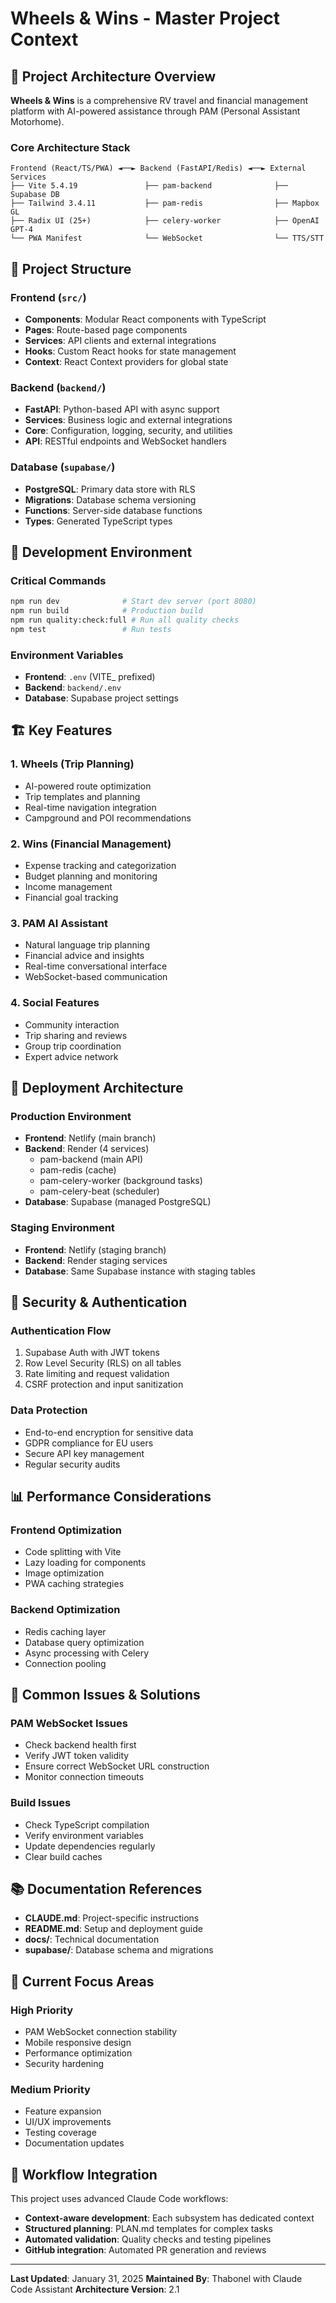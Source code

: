 # Wheels & Wins - Master Project Context

## 🚀 Project Architecture Overview

**Wheels & Wins** is a comprehensive RV travel and financial management platform with AI-powered assistance through PAM (Personal Assistant Motorhome).

### Core Architecture Stack
```
Frontend (React/TS/PWA) ◄──► Backend (FastAPI/Redis) ◄──► External Services
├── Vite 5.4.19               ├── pam-backend              ├── Supabase DB
├── Tailwind 3.4.11           ├── pam-redis                ├── Mapbox GL
├── Radix UI (25+)            ├── celery-worker            ├── OpenAI GPT-4
└── PWA Manifest              └── WebSocket                └── TTS/STT
```

## 📁 Project Structure

### Frontend (`src/`)
- **Components**: Modular React components with TypeScript
- **Pages**: Route-based page components
- **Services**: API clients and external integrations
- **Hooks**: Custom React hooks for state management
- **Context**: React Context providers for global state

### Backend (`backend/`)
- **FastAPI**: Python-based API with async support
- **Services**: Business logic and external integrations
- **Core**: Configuration, logging, security, and utilities
- **API**: RESTful endpoints and WebSocket handlers

### Database (`supabase/`)
- **PostgreSQL**: Primary data store with RLS
- **Migrations**: Database schema versioning
- **Functions**: Server-side database functions
- **Types**: Generated TypeScript types

## 🔧 Development Environment

### Critical Commands
```bash
npm run dev              # Start dev server (port 8080)
npm run build            # Production build
npm run quality:check:full # Run all quality checks
npm test                 # Run tests
```

### Environment Variables
- **Frontend**: `.env` (VITE_ prefixed)
- **Backend**: `backend/.env`
- **Database**: Supabase project settings

## 🏗️ Key Features

### 1. Wheels (Trip Planning)
- AI-powered route optimization
- Trip templates and planning
- Real-time navigation integration
- Campground and POI recommendations

### 2. Wins (Financial Management)
- Expense tracking and categorization
- Budget planning and monitoring
- Income management
- Financial goal tracking

### 3. PAM AI Assistant
- Natural language trip planning
- Financial advice and insights
- Real-time conversational interface
- WebSocket-based communication

### 4. Social Features
- Community interaction
- Trip sharing and reviews
- Group trip coordination
- Expert advice network

## 🚀 Deployment Architecture

### Production Environment
- **Frontend**: Netlify (main branch)
- **Backend**: Render (4 services)
  - pam-backend (main API)
  - pam-redis (cache)
  - pam-celery-worker (background tasks)
  - pam-celery-beat (scheduler)
- **Database**: Supabase (managed PostgreSQL)

### Staging Environment
- **Frontend**: Netlify (staging branch)
- **Backend**: Render staging services
- **Database**: Same Supabase instance with staging tables

## 🔐 Security & Authentication

### Authentication Flow
1. Supabase Auth with JWT tokens
2. Row Level Security (RLS) on all tables
3. Rate limiting and request validation
4. CSRF protection and input sanitization

### Data Protection
- End-to-end encryption for sensitive data
- GDPR compliance for EU users
- Secure API key management
- Regular security audits

## 📊 Performance Considerations

### Frontend Optimization
- Code splitting with Vite
- Lazy loading for components
- Image optimization
- PWA caching strategies

### Backend Optimization
- Redis caching layer
- Database query optimization
- Async processing with Celery
- Connection pooling

## 🐛 Common Issues & Solutions

### PAM WebSocket Issues
- Check backend health first
- Verify JWT token validity
- Ensure correct WebSocket URL construction
- Monitor connection timeouts

### Build Issues
- Check TypeScript compilation
- Verify environment variables
- Update dependencies regularly
- Clear build caches

## 📚 Documentation References

- **CLAUDE.md**: Project-specific instructions
- **README.md**: Setup and deployment guide
- **docs/**: Technical documentation
- **supabase/**: Database schema and migrations

## 🎯 Current Focus Areas

### High Priority
- PAM WebSocket connection stability
- Mobile responsive design
- Performance optimization
- Security hardening

### Medium Priority
- Feature expansion
- UI/UX improvements
- Testing coverage
- Documentation updates

## 🔄 Workflow Integration

This project uses advanced Claude Code workflows:
- **Context-aware development**: Each subsystem has dedicated context
- **Structured planning**: PLAN.md templates for complex tasks
- **Automated validation**: Quality checks and testing pipelines
- **GitHub integration**: Automated PR generation and reviews

---

**Last Updated**: January 31, 2025
**Maintained By**: Thabonel with Claude Code Assistant
**Architecture Version**: 2.1